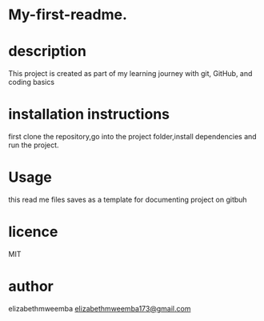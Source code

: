 # My-first-readme.
# description
This project is created as part of my learning journey with git, GitHub, and coding basics
# installation instructions 
first clone the repository,go into the project folder,install dependencies and run the project.
# Usage
this read me files saves as a template for documenting project on gitbuh 
# licence
MIT
# author
elizabethmweemba
elizabethmweemba173@gmail.com
